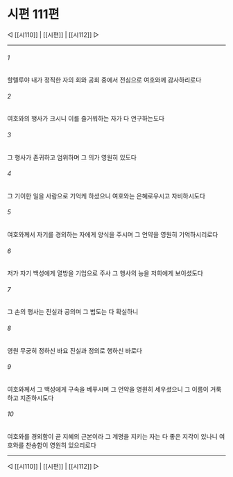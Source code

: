 ﻿# 시편 111편

◁ [[시110]] | [[시편]] | [[시112]] ▷
***

###### 1
할렐루야 내가 정직한 자의 회와 공회 중에서 전심으로 여호와께 감사하리로다

###### 2
여호와의 행사가 크시니 이를 즐거워하는 자가 다 연구하는도다

###### 3
그 행사가 존귀하고 엄위하며 그 의가 영원히 있도다

###### 4
그 기이한 일을 사람으로 기억케 하셨으니 여호와는 은혜로우시고 자비하시도다

###### 5
여호와께서 자기를 경외하는 자에게 양식을 주시며 그 언약을 영원히 기억하시리로다

###### 6
저가 자기 백성에게 열방을 기업으로 주사 그 행사의 능을 저희에게 보이셨도다

###### 7
그 손의 행사는 진실과 공의며 그 법도는 다 확실하니

###### 8
영원 무궁히 정하신 바요 진실과 정의로 행하신 바로다

###### 9
여호와께서 그 백성에게 구속을 베푸시며 그 언약을 영원히 세우셨으니 그 이름이 거룩하고 지존하시도다

###### 10
여호와를 경외함이 곧 지혜의 근본이라 그 계명을 지키는 자는 다 좋은 지각이 있나니 여호와를 찬송함이 영원히 있으리로다


***
◁ [[시110]] | [[시편]] | [[시112]] ▷